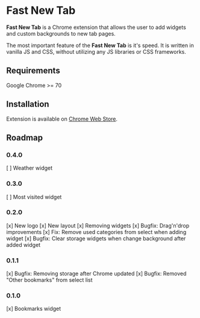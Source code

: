 # Fast New Tab

**Fast New Tab** is a Chrome extension that allows the user to add widgets and custom backgrounds to new tab pages.

The most important feature of the **Fast New Tab** is it's speed. It is written in vanilla JS and CSS, without utilizing any JS libraries or CSS frameworks.

## Requirements

Google Chrome >= 70

## Installation

Extension is available on [Chrome Web Store](https://chrome.google.com/webstore/detail/fast-new-tab/dhelogeagncpgfpeecapnfjhbhbhaccj).


## Roadmap

### 0.4.0
[ ] Weather widget

### 0.3.0
[ ] Most visited widget

### 0.2.0
[x] New logo
[x] New layout
[x] Removing widgets
[x] Bugfix: Drag'n'drop improvements
[x] Fix: Remove used categories from select when adding widget
[x] Bugfix: Clear storage widgets when change background after added widget

### 0.1.1
[x] Bugfix: Removing storage after Chrome updated
[x] Bugfix: Removed "Other bookmarks" from select list

### 0.1.0
[x] Bookmarks widget
